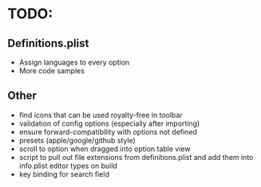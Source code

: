 # TODO:

## Definitions.plist
- Assign languages to every option
- More code samples

## Other
- find icons that can be used royalty-free in toolbar
- validation of config options (especially after importing)
- ensure forward-compatibility with options not defined
- presets (apple/google/github style)
- scroll to option when dragged into option table view
- script to pull out file extensions from definitions.plist and add them into info.plist editor types on build
- key binding for search field
